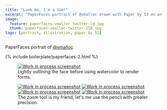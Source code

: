 ```yaml
---
title: "Look ma, I'm a Sim!"
excerpt: "PaperFaces portrait of @vmalloc drawn with Paper by 53 on an iPad."
image: 
  feature: paperfaces-vmalloc-twitter-lg.jpg
  thumb: paperfaces-vmalloc-twitter-150.jpg
tags: [portrait, illustration, paper by 53]
---
```


PaperFaces portrait of [@vmalloc](http://twitter.com/vmalloc).

{% include boilerplate/paperfaces-2.html %}

<figure>
	<a href="{{ site.url }}/images/paperfaces-vmalloc-process-1-lg.jpg"><img src="{{ site.url }}/images/paperfaces-vmalloc-process-1-600.jpg" alt="Work in process screenshot"></a>
	<figcaption>Lightly outlining the face before using watercolor to render forms.</figcaption>
</figure>

<figure class="half">
	<a href="{{ site.url }}/images/paperfaces-vmalloc-process-2-lg.jpg"><img src="{{ site.url }}/images/paperfaces-vmalloc-process-2-600.jpg" alt="Work in process screenshot"></a>
	<a href="{{ site.url }}/images/paperfaces-vmalloc-process-3-lg.jpg"><img src="{{ site.url }}/images/paperfaces-vmalloc-process-3-600.jpg" alt="Work in process screenshot"></a>
	<a href="{{ site.url }}/images/paperfaces-vmalloc-process-4-lg.jpg"><img src="{{ site.url }}/images/paperfaces-vmalloc-process-4-600.jpg" alt="Work in process screenshot"></a>
	<a href="{{ site.url }}/images/paperfaces-vmalloc-process-5-lg.jpg"><img src="{{ site.url }}/images/paperfaces-vmalloc-process-5-600.jpg" alt="Work in process screenshot"></a>
	<figcaption>The zoom tool is my friend, let's me use the pencil with greater precision.</figcaption>
</figure>